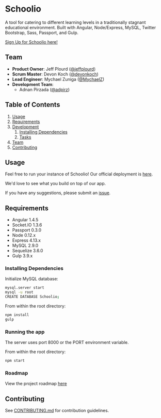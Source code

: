# Schoolio

A tool for catering to different learning levels in a traditionally stagnant educational environment.  Built with Angular, Node/Express, MySQL, Twitter Bootstrap, Sass, Passport, and Gulp.

[Sign Up for Schoolio here!](https://schoolio.xyz/#/signup)

## Team

  - __Product Owner__: Jeff Plourd ([@jeffplourd](https://github.com/jeffplourd))
  - __Scrum Master__: Devon Koch ([@devonkoch](https://github.com/devonkoch))
  - __Lead Engineer__: Mychael Zuniga ([@MychaelZ](https://github.com/MychaelZ))
  - __Development Team__:
    - Adnan Pirzada ([@adpirz](https://github.com/adpirz))

## Table of Contents

1. [Usage](#Usage)
1. [Requirements](#requirements)
1. [Development](#development)
    1. [Installing Dependencies](#installing-dependencies)
    1. [Tasks](#tasks)
1. [Team](#team)
1. [Contributing](#contributing)

## Usage

Feel free to run your instance of Schoolio! Our official deployment is [here](http://schoolio.xyz).

We'd love to see what you build on top of our app.

If you have any suggestions, please submit an [issue](https://github.com/CatatonicWonton/CatatonicWonton/issues).

## Requirements

- Angular 1.4.5
- Socket.IO 1.3.6
- Passport 0.3.0
- Node 0.12.x
- Express 4.13.x
- MySQL 2.9.0
- Sequelize 3.6.0
- Gulp 3.9.x

### Installing Dependencies

Initialize MySQL database:

```sh
mysql.server start
mysql -u root
CREATE DATABASE Schoolio;
```

From within the root directory:

```sh
npm install
gulp
```

### Running the app

The server uses port 8000 or the PORT environment variable.

From within the root directory:

```sh
npm start
```

### Roadmap

View the project roadmap [here](https://waffle.io/CatatonicWonton/CatatonicWonton/)


## Contributing

See [CONTRIBUTING.md](CONTRIBUTING.md) for contribution guidelines.
